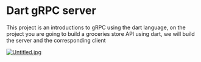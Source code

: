 # Dart gRPC server

This project is an introductions to gRPC using the dart language, on the project you are going to build a groceries store API using dart, we will build the server and the corresponding client

[![Untitled.jpg](https://i.postimg.cc/dtY0q5C0/Untitled.jpg)](https://postimg.cc/w3wz2c0K)
